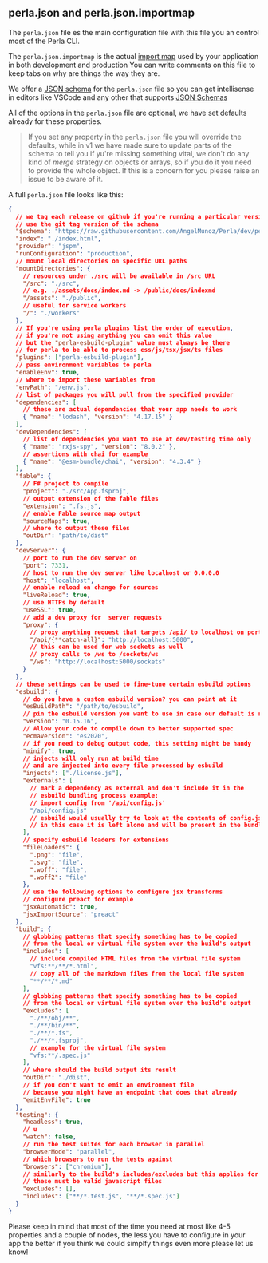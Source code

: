 [import map]: /#/content/import-maps
[json schema]: https://github.com/AngelMunoz/Perla/blob/main/perla.schema.json
[json schemas]: https://json-schema.org/

## perla.json and perla.json.importmap

The `perla.json` file es the main configuration file with this file you an control most of the Perla CLI.

The `perla.json.importmap` is the actual [import map] used by your application in both development and production
You can write comments on this file to keep tabs on why are things the way they are.

We offer a [JSON schema] for the `perla.json` file so you can get intellisense in editors like VSCode and any other that supports [JSON Schemas]

All of the options in the `perla.json` file are optional, we have set defaults already for these properties.

> If you set any property in the `perla.json` file you will override the defaults, while in v1 we have made sure to update parts of the schema to tell you if yu're missing something vital, we don't do any kind of _merge_ strategy on objects or arrays, so if you do it you need to provide the whole object. If this is a concern for you please raise an issue to be aware of it.

A full `perla.json` file looks like this:

```json
{
  // we tag each release on github if you're running a particular version of perla you can
  // use the git tag version of the schema
  "$schema": "https://raw.githubusercontent.com/AngelMunoz/Perla/dev/perla.schema.json",
  "index": "./index.html",
  "provider": "jspm",
  "runConfiguration": "production",
  // mount local directories on specific URL paths
  "mountDirectories": {
    // resources under ./src will be available in /src URL
    "/src": "./src",
    // e.g. ./assets/docs/index.md -> /public/docs/indexmd
    "/assets": "./public",
    // useful for service workers
    "/": "./workers"
  },
  // If you're using perla plugins list the order of execution,
  // if you're not using anything you can omit this value
  // but the "perla-esbuild-plugin" value must always be there
  // for perla to be able to process css/js/tsx/jsx/ts files
  "plugins": ["perla-esbuild-plugin"],
  // pass environment variables to perla
  "enableEnv": true,
  // where to import these variables from
  "envPath": "/env.js",
  // list of packages you will pull from the specified provider
  "dependencies": [
    // these are actual dependencies that your app needs to work
    { "name": "lodash", "version": "4.17.15" }
  ],
  "devDependencies": [
    // list of dependencies you want to use at dev/testing time only
    { "name": "rxjs-spy", "version": "8.0.2" },
    // assertions with chai for example
    { "name": "@esm-bundle/chai", "version": "4.3.4" }
  ],
  "fable": {
    // F# project to compile
    "project": "./src/App.fsproj",
    // output extension of the fable files
    "extension": ".fs.js",
    // enable Fable source map output
    "sourceMaps": true,
    // where to output these files
    "outDir": "path/to/dist"
  },
  "devServer": {
    // port to run the dev server on
    "port": 7331,
    // host to run the dev server like localhost or 0.0.0.0
    "host": "localhost",
    // enable reload on change for sources
    "liveReload": true,
    // use HTTPs by default
    "useSSL": true,
    // add a dev proxy for  server requests
    "proxy": {
      // proxy anything request that targets /api/ to localhost on port 5000
      "/api/{**catch-all}": "http://localhost:5000",
      // this can be used for web sockets as well
      // proxy calls to /ws to /sockets/ws
      "/ws": "http://localhost:5000/sockets"
    }
  },
  // these settings can be used to fine-tune certain esbuild options
  "esbuild": {
    // do you have a custom esbuild version? you can point at it
    "esBuildPath": "/path/to/esbuild",
    // pin the esbuild version you want to use in case our default is not up to date
    "version": "0.15.16",
    // Allow your code to compile down to better supported spec
    "ecmaVersion": "es2020",
    // if you need to debug output code, this setting might be handy
    "minify": true,
    // injects will only run at build time
    // and are injected into every file processed by esbuild
    "injects": ["./license.js"],
    "externals": [
      // mark a dependency as external and don't include it in the
      // esbuild bundling process example:
      // import config from '/api/config.js'
      "/api/config.js"
      // esbuild would usually try to look at the contents of config.js and bundle them
      // in this case it is left alone and will be present in the bundle's output
    ],
    // specify esbuild loaders for extensions
    "fileLoaders": {
      ".png": "file",
      ".svg": "file",
      ".woff": "file",
      ".woff2": "file"
    },
    // use the following options to configure jsx transforms
    // configure preact for example
    "jsxAutomatic": true,
    "jsxImportSource": "preact"
  },
  "build": {
    // globbing patterns that specify something has to be copied
    // from the local or virtual file system over the build's output
    "includes": [
      // include compiled HTML files from the virtual file system
      "vfs:**/**/*.html",
      // copy all of the markdown files from the local file system
      "**/**/*.md"
    ],
    // globbing patterns that specify something has to be copied
    // from the local or virtual file system over the build's output
    "excludes": [
      "./**/obj/**",
      "./**/bin/**",
      "./**/*.fs",
      "./**/*.fsproj",
      // example for the virtual file system
      "vfs:**/.spec.js"
    ],
    // where should the build output its result
    "outDir": "./dist",
    // if you don't want to emit an environment file
    // because you might have an endpoint that does that already
    "emitEnvFile": true
  },
  "testing": {
    "headless": true,
    // u
    "watch": false,
    // run the test suites for each browser in parallel
    "browserMode": "parallel",
    // which browsers to run the tests against
    "browsers": ["chromium"],
    // similarly to the build's includes/excludes but this applies for testing files
    // these must be valid javascript files
    "excludes": [],
    "includes": ["**/*.test.js", "**/*.spec.js"]
  }
}
```

Please keep in mind that most of the time you need at most like 4-5 properties and a couple of nodes, the less you have to configure in your app the better if you think we could simplfy things even more please let us know!
